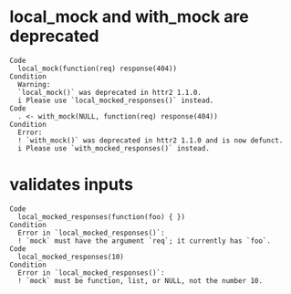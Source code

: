 # local_mock and with_mock are deprecated

    Code
      local_mock(function(req) response(404))
    Condition
      Warning:
      `local_mock()` was deprecated in httr2 1.1.0.
      i Please use `local_mocked_responses()` instead.
    Code
      . <- with_mock(NULL, function(req) response(404))
    Condition
      Error:
      ! `with_mock()` was deprecated in httr2 1.1.0 and is now defunct.
      i Please use `with_mocked_responses()` instead.

# validates inputs

    Code
      local_mocked_responses(function(foo) { })
    Condition
      Error in `local_mocked_responses()`:
      ! `mock` must have the argument `req`; it currently has `foo`.
    Code
      local_mocked_responses(10)
    Condition
      Error in `local_mocked_responses()`:
      ! `mock` must be function, list, or NULL, not the number 10.

